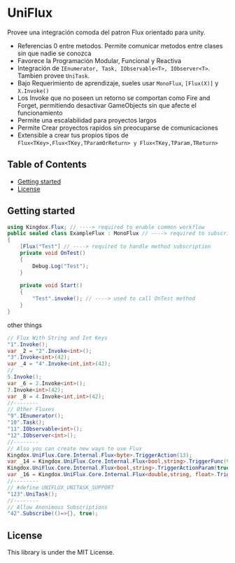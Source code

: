 UniFlux
===
Provee una integración comoda del patron Flux orientado para unity.
* Referencias 0 entre metodos. Permite comunicar metodos entre clases sin que nadie se conozca
* Favorece la Programación Modular, Funcional y Reactiva
* Integración de `IEnumerator, Task, IObservable<T>, IObserver<T>`. Tambien provee `UniTask`.
* Bajo Requerimiento de aprendizaje, sueles usar `MonoFlux`, `[Flux(X)]` y `X.Invoke()`
* Los Invoke que no poseen un retorno se comportan como Fire and Forget, permitiendo desactivar GameObjects sin que afecte el funcionamiento
* Permite una escalabilidad para proyectos largos
* Permite Crear proyectos rapidos sin preocuparse de comunicaciones
* Extensible a crear tus propios tipos de `Flux<TKey>,Flux<TKey,TParamOrReturn> y Flux<TKey,TParam,TReturn>`

<!-- START doctoc generated TOC please keep comment here to allow auto update -->
<!-- DON'T EDIT THIS SECTION, INSTEAD RE-RUN doctoc TO UPDATE -->
## Table of Contents

- [Getting started](#getting-started)
- [License](#license)

<!-- END doctoc generated TOC please keep comment here to allow auto update -->

Getting started
---
```csharp
using Kingdox.Flux; // ----> required to enable common workflow
public sealed class ExampleFlux : MonoFlux // ----> required to subscribe auto Flux methods
{
    [Flux("Test"] // ----> required to handle method subscription
    private void OnTest()
    {
        Debug.Log("Test");    
    }
    
    private void Start()
    {
        "Test".invoke(); // ----> used to call OnTest method
    }   
}
```

other things

```cs
// Flux With String and Int Keys 
"1".Invoke();
var _2 = "2".Invoke<int>();
"3".Invoke<int>(42);
var _4 = "4".Invoke<int,int>(42);
//
5.Invoke();
var _6 = 2.Invoke<int>();
7.Invoke<int>(42);
var _8 = 4.Invoke<int,int>(42);
//--------
// Other Fluxes
"9".IEnumerator();
"10".Task();
"11".IObservable<int>();
"12".IObserver<int>();
//--------
// Also you can create new ways to use Flux
Kingdox.UniFlux.Core.Internal.Flux<byte>.TriggerAction(13);
var _14 = Kingdox.UniFlux.Core.Internal.Flux<bool,string>.TriggerFunc(true);
Kingdox.UniFlux.Core.Internal.Flux<bool,string>.TriggerActionParam(true,"15");
var _16 = Kingdox.UniFlux.Core.Internal.Flux<double,string, float>.TriggerFuncParam(Math.PI, "PI");
//--------
// #define UNIFLUX_UNITASK_SUPPORT
"123".UniTask();
//--------
// Allow Anonimous Subscriptions
"42".Subscribe(()=>{}, true);
```

License
---
This library is under the MIT License.